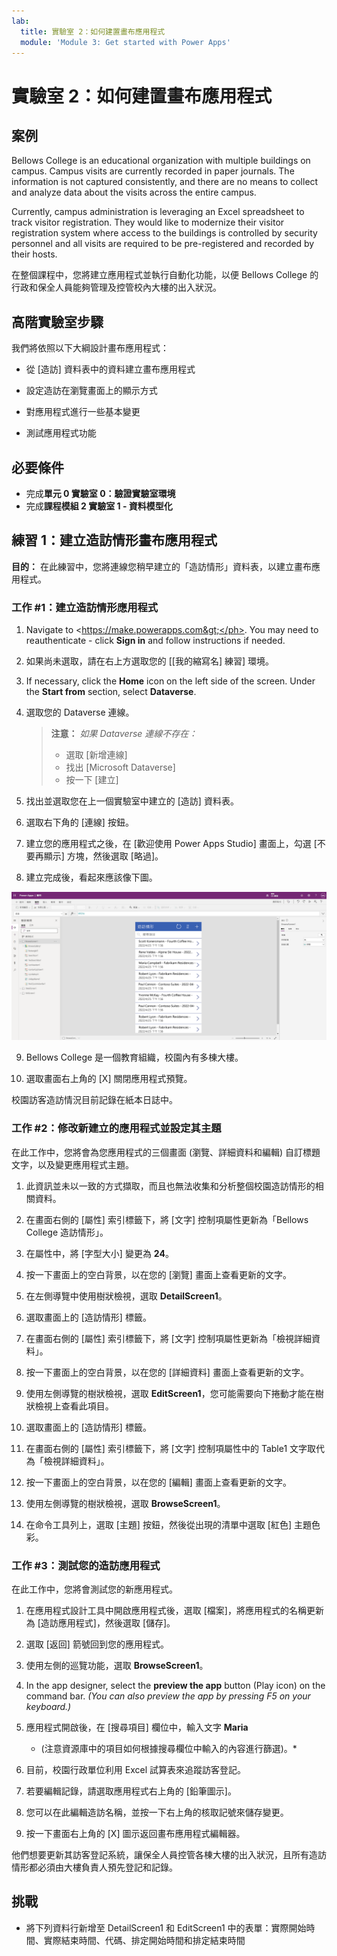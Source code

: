 ```yaml
---
lab:
  title: 實驗室 2：如何建置畫布應用程式
  module: 'Module 3: Get started with Power Apps'
---
```


# <a name="lab-2-how-to-build-a-canvas-app"></a>實驗室 2：如何建置畫布應用程式

## <a name="scenario"></a>案例

Bellows College is an educational organization with multiple buildings on campus. Campus visits are currently recorded in paper journals. The information is not captured consistently, and there are no means to collect and analyze data about the visits across the entire campus.

Currently, campus administration is leveraging an Excel spreadsheet to track visitor registration. They would like to modernize their visitor registration system where access to the buildings is controlled by security personnel and all visits are required to be pre-registered and recorded by their hosts.

在整個課程中，您將建立應用程式並執行自動化功能，以便 Bellows College 的行政和保全人員能夠管理及控管校內大樓的出入狀況。

## <a name="high-level-lab-steps"></a>高階實驗室步驟

我們將依照以下大綱設計畫布應用程式：

- 從 [造訪] 資料表中的資料建立畫布應用程式

- 設定造訪在瀏覽畫面上的顯示方式

- 對應用程式進行一些基本變更

- 測試應用程式功能

## <a name="prerequisites"></a>必要條件

- 完成**單元 0 實驗室 0：驗證實驗室環境**
- 完成**課程模組 2 實驗室 1 - 資料模型化**

## <a name="exercise-1-create-visits-canvas-app"></a>練習 1：建立造訪情形畫布應用程式

**目的：** 在此練習中，您將連線您稍早建立的「造訪情形」資料表，以建立畫布應用程式。

### <a name="task-1-create-the-visits-app"></a>工作 \#1：建立造訪情形應用程式

1.  Navigate to <ph id="ph1">&lt;https://make.powerapps.com&gt;</ph>. You may need to reauthenticate - click <bpt id="p1">**</bpt>Sign in<ept id="p1">**</ept> and follow instructions if needed.

2.  如果尚未選取，請在右上方選取您的 [[我的縮寫名] 練習] 環境。

3.  If necessary, click the <bpt id="p1">**</bpt>Home<ept id="p1">**</ept> icon on the left side of the screen. Under the <bpt id="p1">**</bpt>Start from<ept id="p1">**</ept> section, select <bpt id="p2">**</bpt>Dataverse<ept id="p2">**</ept>.

4.  選取您的 Dataverse 連線。

    > **注意：** *如果 Dataverse 連線不存在：*
    > - 選取 [新增連線]
    > - 找出 [Microsoft Dataverse]
    > - 按一下 [建立] 

5.  找出並選取您在上一個實驗室中建立的 [造訪] 資料表。

6.  選取右下角的 [連線] 按鈕。

7.  建立您的應用程式之後，在 [歡迎使用 Power Apps Studio] 畫面上，勾選 [不要再顯示] 方塊，然後選取 [略過]。

8.  建立完成後，看起來應該像下圖。

![從造訪資料建立的畫布應用程式。](media/2-canvas-app-from-data.png)

9. Bellows College 是一個教育組織，校園內有多棟大樓。

10. 選取畫面右上角的 [X] 關閉應用程式預覽。

校園訪客造訪情況目前記錄在紙本日誌中。

### <a name="task-2-modify-and-theme-the-newly-created-app"></a>工作 \#2：修改新建立的應用程式並設定其主題

在此工作中，您將會為您應用程式的三個畫面 (瀏覽、詳細資料和編輯) 自訂標題文字，以及變更應用程式主題。

1.  此資訊並未以一致的方式擷取，而且也無法收集和分析整個校園造訪情形的相關資料。

1.  在畫面右側的 [屬性] 索引標籤下，將 [文字] 控制項屬性更新為「Bellows College 造訪情形」。

1. 在屬性中，將 [字型大小] 變更為 **24**。

1.  按一下畫面上的空白背景，以在您的 [瀏覽] 畫面上查看更新的文字。

1.  在左側導覽中使用樹狀檢視，選取 **DetailScreen1**。

1.  選取畫面上的 [造訪情形] 標籤。

1.  在畫面右側的 [屬性] 索引標籤下，將 [文字] 控制項屬性更新為「檢視詳細資料」。

1.  按一下畫面上的空白背景，以在您的 [詳細資料] 畫面上查看更新的文字。

1.  使用左側導覽的樹狀檢視，選取 **EditScreen1**，您可能需要向下捲動才能在樹狀檢視上查看此項目。

1.  選取畫面上的 [造訪情形] 標籤。

1.  在畫面右側的 [屬性] 索引標籤下，將 [文字] 控制項屬性中的 Table1 文字取代為「檢視詳細資料」。

1.  按一下畫面上的空白背景，以在您的 [編輯] 畫面上查看更新的文字。

1. 使用左側導覽的樹狀檢視，選取 **BrowseScreen1**。

1. 在命令工具列上，選取 [主題] 按鈕，然後從出現的清單中選取 [紅色] 主題色彩。

### <a name="task-3-test-your-visits-app"></a>工作 \#3：測試您的造訪應用程式

在此工作中，您將會測試您的新應用程式。

1.  在應用程式設計工具中開啟應用程式後，選取 [檔案]，將應用程式的名稱更新為 [造訪應用程式]，然後選取 [儲存]。

2.  選取 [返回] 箭號回到您的應用程式。

3.  使用左側的巡覽功能，選取 **BrowseScreen1**。

4.  In the app designer, select the <bpt id="p1">**</bpt>preview the app<ept id="p1">**</ept> button (Play icon) on the command bar. <bpt id="p1">*</bpt>(You can also preview the app by pressing F5 on your keyboard.)<ept id="p1">*</ept>

4.  應用程式開啟後，在 [搜尋項目] 欄位中，輸入文字 **Maria**
    * (注意資源庫中的項目如何根據搜尋欄位中輸入的內容進行篩選)。*

5.  目前，校園行政單位利用 Excel 試算表來追蹤訪客登記。

6.  若要編輯記錄，請選取應用程式右上角的 [鉛筆圖示]。

7.  您可以在此編輯造訪名稱，並按一下右上角的核取記號來儲存變更。

8.  按一下畫面右上角的 [X] 圖示返回畫布應用程式編輯器。

他們想要更新其訪客登記系統，讓保全人員控管各棟大樓的出入狀況，且所有造訪情形都必須由大樓負責人預先登記和記錄。

## <a name="challenges"></a>挑戰

- 將下列資料行新增至 DetailScreen1 和 EditScreen1 中的表單：實際開始時間、實際結束時間、代碼、排定開始時間和排定結束時間